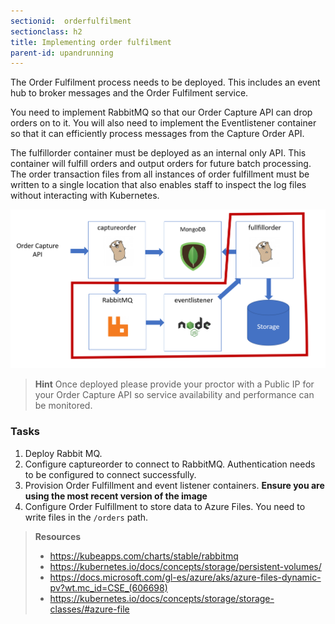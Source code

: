 ```yaml
---
sectionid:  orderfulfilment
sectionclass: h2
title: Implementing order fulfilment
parent-id: upandrunning
---
```


The Order Fulfilment process needs to be deployed. This includes an event hub to broker messages and the Order Fulfilment service.

You need to implement RabbitMQ so that our Order Capture API can drop orders on to it. You will also need to implement the Eventlistener container so that it
can efficiently process messages from the Capture Order API.

The fulfillorder container must be deployed as an internal only API. This container will fulfill orders and output orders for future batch processing. The
order transaction files from all instances of order fulfillment must be written to a single location that also enables staff to inspect the log files without interacting
with Kubernetes.

![Application components](/media/91e5586b630e88d67ecd28bc42ae92b2.png)

> **Hint** Once deployed please provide your proctor with a Public IP for your Order Capture API so service availability and performance can be monitored.

### Tasks

1. Deploy Rabbit MQ.
1. Configure captureorder to connect to RabbitMQ. Authentication needs to be configured to connect successfully.
1. Provision Order Fulfillment and event listener containers. **Ensure you are using the most recent version of the image**
1. Configure Order Fulfillment to store data to Azure Files. You need to write files in the `/orders` path.

> **Resources**
> * <https://kubeapps.com/charts/stable/rabbitmq>
> * <https://kubernetes.io/docs/concepts/storage/persistent-volumes/>
> * <https://docs.microsoft.com/gl-es/azure/aks/azure-files-dynamic-pv?wt.mc_id=CSE_(606698)>
> * <https://kubernetes.io/docs/concepts/storage/storage-classes/#azure-file>